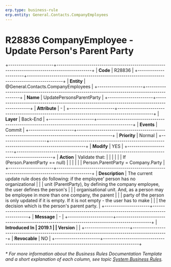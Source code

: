 ```yaml
---
erp.type: business-rule
erp.entity: General.Contacts.CompanyEmployees
---
```


# R28836 CompanyEmployee - Update Person's Parent Party
+----------------------+-----------------------------------------------------------------------------------------------+
| **Code**             | R28836                                                                                        |
+----------------------+-----------------------------------------------------------------------------------------------+
| **Entity**           | @General.Contacts.CompanyEmployees                                                            |
+----------------------+-----------------------------------------------------------------------------------------------+
| **Name**             | UpdatePersonsParentParty                                                                      |
+----------------------+-----------------------------------------------------------------------------------------------+
| **Attribute**        | \-                                                                                            |
+----------------------+-----------------------------------------------------------------------------------------------+
| **Layer**            | Back-End                                                                                      |
+----------------------+-----------------------------------------------------------------------------------------------+
| **Events**           | Commit                                                                                        |
+----------------------+-----------------------------------------------------------------------------------------------+
| **Priority**         | Normal                                                                                        |
+----------------------+-----------------------------------------------------------------------------------------------+
| **Modify**           | YES                                                                                           |
+----------------------+-----------------------------------------------------------------------------------------------+
| **Action**           | Validate that:                                                                                |
|                      |                                                                                               |
|                      | If (Person.ParentParty == null)                                                               |
|                      |                                                                                               |
|                      | Person.ParentParty = Company.Party                                                            |
+----------------------+-----------------------------------------------------------------------------------------------+
| **Description**      | The current update rule does do following: if the employee\' person has no organizational     |
|                      | unit (ParentParty), by defining the company employee, the user defines the person\'s          |
|                      | organisational unit. And, as a person may be employee in more than one company, the parent    |
|                      | party of the person is only updated if it is empty. If it is not empty - the user has to make |
|                      | the decision which is the person\'s parent party.                                             |
+----------------------+-----------------------------------------------------------------------------------------------+
| **Message**          | \-                                                                                            |
+----------------------+-----------------------------------------------------------------------------------------------+
| **Introduced In      | 2019.1                                                                                        |
| Version**            |                                                                                               |
+----------------------+-----------------------------------------------------------------------------------------------+
| **Revocable**        | NO                                                                                            |
+----------------------+-----------------------------------------------------------------------------------------------+

*\* For more information about the Business Rules Documentation Template and a short explanation of each column, see
topic [System Business Rules](../templates/template-description-system-business-rules.md).*

